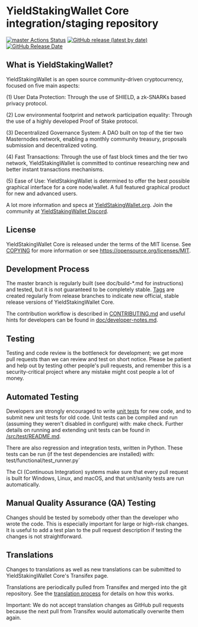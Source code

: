 YieldStakingWallet Core integration/staging repository
=====================================

[![master Actions Status](https://github.com/YieldStakingWallet-Project/YieldStakingWallet/workflows/CI%20Actions%20for%20YieldSakingWallet/badge.svg)](https://github.com/YieldStakingWallet-Project/YieldStakingWallet/actions)
[![GitHub release (latest by date)](https://img.shields.io/github/v/release/YieldStakingWallet-Project/yieldstakingwallet?color=%235c4b7d&cacheSeconds=3600)](https://github.com/YieldStakingWallet-Project/YieldStakingWallet/releases)
[![GitHub Release Date](https://img.shields.io/github/release-date/YieldStakingWallet-Project/yieldstakingwallet?color=%235c4b7d&cacheSeconds=3600)](https://github.com/YieldStakingWallet-Project/YieldStakingWallet/releases)

## What is YieldStakingWallet?

YieldStakingWallet is an open source community-driven cryptocurrency, focused on five main aspects:

(1) User Data Protection: Through the use of SHIELD, a zk-SNARKs based privacy protocol.

(2) Low environmental footprint and network participation equality: Through the use of a highly developed Proof of Stake protocol.

(3) Decentralized Governance System: A DAO built on top of the tier two Masternodes network, enabling a monthly community treasury, proposals submission and decentralized voting.

(4) Fast Transactions: Through the use of fast block times and the tier two network, YieldStakingWallet is committed to continue researching new and better instant transactions mechanisms.

(5) Ease of Use: YieldStakingWallet is determined to offer the best possible graphical interface for a core node/wallet. A full featured graphical product for new and advanced users.

A lot more information and specs at [YieldStakingWallet.org](https://www.yieldstakingwallet.org/). Join the community at [YieldStakingWallet Discord](https://discordapp.com/invite/jzqVsJd).

## License
YieldStakingWallet Core is released under the terms of the MIT license. See [COPYING](https://github.com/YieldStakingWallet-Project/YieldStakingWallet/blob/master/COPYING) for more information or see https://opensource.org/licenses/MIT.

## Development Process

The master branch is regularly built (see doc/build-*.md for instructions) and tested, but it is not guaranteed to be completely stable. [Tags](https://github.com/YieldStakingWallet-Project/YieldStakingWallet/tags) are created regularly from release branches to indicate new official, stable release versions of YieldStakingWallet Core.

The contribution workflow is described in [CONTRIBUTING.md](https://github.com/YieldStakingWallet-Project/YieldStakingWallet/blob/master/CONTRIBUTING.md) and useful hints for developers can be found in [doc/developer-notes.md](https://github.com/YieldStakingWallet-Project/YieldStakingWallet/blob/master/doc/developer-notes.md).

## Testing

Testing and code review is the bottleneck for development; we get more pull requests than we can review and test on short notice. Please be patient and help out by testing other people's pull requests, and remember this is a security-critical project where any mistake might cost people a lot of money.

## Automated Testing

Developers are strongly encouraged to write [unit tests](https://github.com/YieldStakingWallet-Project/YieldStakingWallet/blob/master/src/test/README.md) for new code, and to submit new unit tests for old code. Unit tests can be compiled and run (assuming they weren't disabled in configure) with: make check. Further details on running and extending unit tests can be found in [/src/test/README.md](https://github.com/YieldStakingWallet-Project/YieldStakingWallet/blob/master/src/test/README.md).

There are also regression and integration tests, written in Python. These tests can be run (if the test dependencies are installed) with: test/functional/test_runner.py`

The CI (Continuous Integration) systems make sure that every pull request is built for Windows, Linux, and macOS, and that unit/sanity tests are run automatically.

## Manual Quality Assurance (QA) Testing

Changes should be tested by somebody other than the developer who wrote the code. This is especially important for large or high-risk changes. It is useful to add a test plan to the pull request description if testing the changes is not straightforward.

## Translations

Changes to translations as well as new translations can be submitted to YieldStakingWallet Core's Transifex page.

Translations are periodically pulled from Transifex and merged into the git repository. See the [translation process](https://github.com/YieldStakingWallet-Project/YieldStakingWallet/blob/master/doc/translation_process.md) for details on how this works.

Important: We do not accept translation changes as GitHub pull requests because the next pull from Transifex would automatically overwrite them again.
